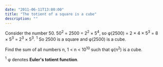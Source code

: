 ```yaml
---
date: "2011-06-11T13:00:00"
title: "The totient of a square is a cube"
description: ""
---
```


<p>
Consider the number 50.
50<sup>2</sup> = 2500 = 2<sup>2</sup> × 5<sup>4</sup>, so φ(2500) = 2 × 4 × 5<sup>3</sup> = 8 × 5<sup>3</sup> = 2<sup>3</sup> × 5<sup>3</sup>. <sup>1</sup>
So 2500 is a square and  φ(2500) is a cube.
</p>
<p>
Find the sum of all numbers n, 1 &lt; n &lt; 10<sup>10</sup> such that φ(n<sup>2</sup>) is a cube.
</p>
<p>
<sup>1</sup> φ denotes <b>Euler's totient function</b>.
</p>

